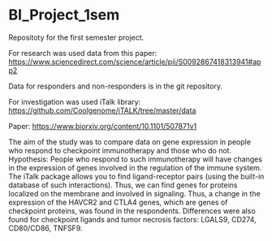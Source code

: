 # BI_Project_1sem
Repositoty for the first semester project.



For research was used data from this paper:
https://www.sciencedirect.com/science/article/pii/S0092867418313941#app2

Data for responders and non-responders is in the git repository.

For investigation was used iTalk library:
https://github.com/Coolgenome/iTALK/tree/master/data

Paper:
https://www.biorxiv.org/content/10.1101/507871v1

The aim of the study was to compare data on gene expression in people who respond to checkpoint immunotherapy and those who do not. Hypothesis: People who respond to such immunotherapy will have changes in the expression of genes involved in the regulation of the immune system.
The iTalk package allows you to find ligand-receptor pairs (using the built-in database of such interactions). Thus, we can find genes for proteins localized on the membrane and involved in signaling.
Thus, a change in the expression of the HAVCR2 and CTLA4 genes, which are genes of checkpoint proteins, was found in the respondents. Differences were also found for checkpoint ligands and tumor necrosis factors: LGALS9,
CD274, CD80/CD86, TNFSF9.
